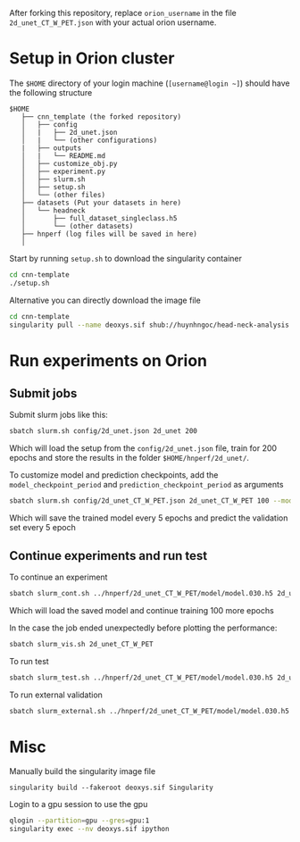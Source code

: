 After forking this repository, replace `orion_username` in the file `2d_unet_CT_W_PET.json` with your actual orion username.


# Setup in Orion cluster
The `$HOME` directory of your login machine (`[username@login ~]`) should have the following structure
```
$HOME
   ├── cnn_template (the forked repository)
   │   ├── config
   │   |   ├── 2d_unet.json
   │   |   └── (other configurations)
   |   ├── outputs
   │   |   └── README.md
   │   ├── customize_obj.py
   │   ├── experiment.py
   │   ├── slurm.sh
   │   ├── setup.sh
   │   └── (other files)
   ├── datasets (Put your datasets in here)
   │   └── headneck
   │       ├── full_dataset_singleclass.h5
   │       └── (other datasets)
   ├── hnperf (log files will be saved in here)
   │
```
Start by running `setup.sh` to download the singularity container
```bash
cd cnn-template
./setup.sh
```
Alternative you can directly download the image file
```bash
cd cnn-template
singularity pull --name deoxys.sif shub://huynhngoc/head-neck-analysis
```

# Run experiments on Orion

## Submit jobs
Submit slurm jobs like this:

```bash
sbatch slurm.sh config/2d_unet.json 2d_unet 200
```

Which will load the setup from the `config/2d_unet.json` file, train for 200 epochs
and store the results in the folder `$HOME/hnperf/2d_unet/`.

To customize model and prediction checkpoints, add the `model_checkpoint_period` and `prediction_checkpoint_period` as arguments

```bash
sbatch slurm.sh config/2d_unet_CT_W_PET.json 2d_unet_CT_W_PET 100 --model_checkpoint_period 5 --prediction_checkpoint_period 5

```
Which will save the trained model every 5 epochs and predict the validation set every 5 epoch

## Continue experiments and run test

To continue an experiment
```bash
sbatch slurm_cont.sh ../hnperf/2d_unet_CT_W_PET/model/model.030.h5 2d_unet_CT_W_PET 100 --model_checkpoint_period 5 --prediction_checkpoint_period 5
```
Which will load the saved model and continue training 100 more epochs


In the case the job ended unexpectedly before plotting the performance:
```bash
sbatch slurm_vis.sh 2d_unet_CT_W_PET
```

To run test
```bash
sbatch slurm_test.sh ../hnperf/2d_unet_CT_W_PET/model/model.030.h5 2d_unet_CT_W_PET
```

To run external validation
```bash
sbatch slurm_external.sh ../hnperf/2d_unet_CT_W_PET/model/model.030.h5 2d_unet_CT_W_PET maastro.json
```


# Misc

Manually build the singularity image file
```
singularity build --fakeroot deoxys.sif Singularity
```

Login to a gpu session to use the gpu
```bash
qlogin --partition=gpu --gres=gpu:1
singularity exec --nv deoxys.sif ipython
```
